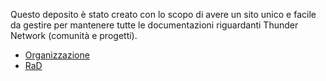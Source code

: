 Questo deposito è stato creato con lo scopo di avere un sito unico e facile da gestire per mantenere tutte le documentazioni riguardanti Thunder Network (comunità e progetti).

- [Organizzazione](./organization/Organization.md)
- [RaD](./RaD/RaD.md)
